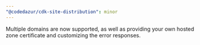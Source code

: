 ```yaml
---
"@codedazur/cdk-site-distribution": minor
---
```


Multiple domains are now supported, as well as providing your own hosted zone certificate and customizing the error responses.
